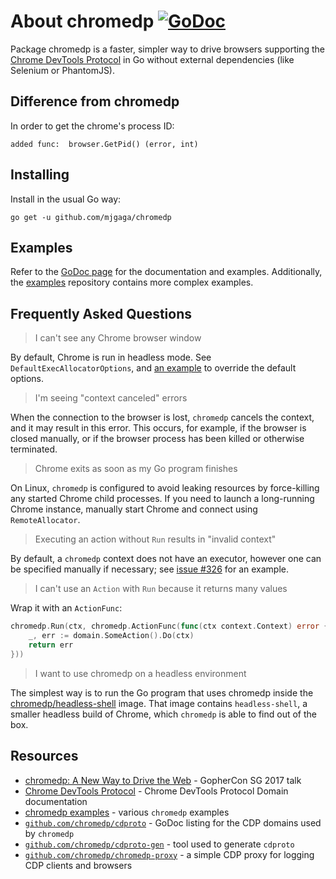 # About chromedp [![GoDoc][1]][2]

Package chromedp is a faster, simpler way to drive browsers supporting the
[Chrome DevTools Protocol][3] in Go without external dependencies (like
Selenium or PhantomJS).

## Difference from chromedp

In order to get the chrome's process ID:
	
	added func:  browser.GetPid() (error, int)

	
## Installing

Install in the usual Go way:

	go get -u github.com/mjgaga/chromedp

## Examples

Refer to the [GoDoc page][5] for the documentation and examples. Additionally,
the [examples][4] repository contains more complex examples.

## Frequently Asked Questions

> I can't see any Chrome browser window

By default, Chrome is run in headless mode. See `DefaultExecAllocatorOptions`, and
[an example](https://godoc.org/github.com/chromedp/chromedp#example-ExecAllocator)
to override the default options.

> I'm seeing "context canceled" errors

When the connection to the browser is lost, `chromedp` cancels the context, and
it may result in this error. This occurs, for example, if the browser is closed
manually, or if the browser process has been killed or otherwise terminated.

> Chrome exits as soon as my Go program finishes

On Linux, `chromedp` is configured to avoid leaking resources by force-killing
any started Chrome child processes. If you need to launch a long-running Chrome
instance, manually start Chrome and connect using `RemoteAllocator`.

> Executing an action without `Run` results in "invalid context"

By default, a `chromedp` context does not have an executor, however one can be
specified manually if necessary; see [issue #326](https://github.com/chromedp/chromedp/issues/326)
for an example.

> I can't use an `Action` with `Run` because it returns many values

Wrap it with an `ActionFunc`:

```go
chromedp.Run(ctx, chromedp.ActionFunc(func(ctx context.Context) error {
	_, err := domain.SomeAction().Do(ctx)
	return err
}))
```

> I want to use chromedp on a headless environment

The simplest way is to run the Go program that uses chromedp inside the
[chromedp/headless-shell][6] image. That image contains `headless-shell`, a
smaller headless build of Chrome, which `chromedp` is able to find out of the
box.

## Resources

* [chromedp: A New Way to Drive the Web][7] - GopherCon SG 2017 talk
* [Chrome DevTools Protocol][3] - Chrome DevTools Protocol Domain documentation
* [chromedp examples][4] - various `chromedp` examples
* [`github.com/chromedp/cdproto`][8] - GoDoc listing for the CDP domains used by `chromedp`
* [`github.com/chromedp/cdproto-gen`][9] - tool used to generate `cdproto`
* [`github.com/chromedp/chromedp-proxy`][10] - a simple CDP proxy for logging CDP clients and browsers

[1]: https://godoc.org/github.com/chromedp/chromedp?status.svg
[2]: https://godoc.org/github.com/chromedp/chromedp
[3]: https://chromedevtools.github.io/devtools-protocol/
[4]: https://github.com/chromedp/examples
[5]: https://godoc.org/github.com/chromedp/chromedp
[6]: https://hub.docker.com/r/chromedp/headless-shell/
[7]: https://www.youtube.com/watch?v=_7pWCg94sKw
[8]: https://godoc.org/github.com/chromedp/cdproto
[9]: https://github.com/chromedp/cdproto-gen
[10]: https://github.com/chromedp/chromedp-proxy
